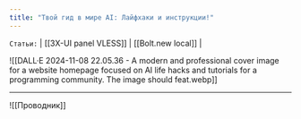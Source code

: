 ```yaml
---
title: "Твой гид в мире AI: Лайфхаки и инструкции!"
---
```

`Статьи:` | [[3X-UI panel VLESS]] | [[Bolt.new local]] |

![[DALL·E 2024-11-08 22.05.36 - A modern and professional cover image for a website homepage focused on AI life hacks and tutorials for a programming community. The image should feat.webp]]
___
![[Проводник]]